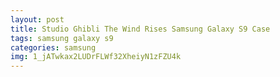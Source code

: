 ```yaml
---
layout: post
title: Studio Ghibli The Wind Rises Samsung Galaxy S9 Case
tags: samsung galaxy s9
categories: samsung
img: 1_jATwkax2LUDrFLWf32XheiyN1zFZU4k
---
```

